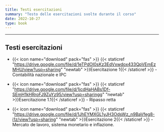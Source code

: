 ```yaml
---
title: Testi esercitazioni
summary: "Testo delle esercitazioni svolte durante il corso"
date: 2022-10-27
type: book
---
```

---

## Testi esercitazioni

- {{< icon name="download" pack="fas" >}} {{< staticref "https://drive.google.com/file/d/1eTPdOI0sKz3EdVxwdox433QpVEmEzMHU/view?usp=sharing" "newtab" >}}Esercitazione 1{{< /staticref >}} - Contabilità nazionale e IPC

- {{< icon name="download" pack="fas" >}} {{< staticref "https://drive.google.com/file/d/1jcdHaHABs1Df-SEmH1kHRroFJ9ZuYz95/view?usp=sharingg" "newtab" >}}Esercitazione 1.1{{< /staticref >}} - Ripasso retta

 
- {{< icon name="download" pack="fas" >}} {{< staticref "https://drive.google.com/file/d/1JhEYMXGL1yJH3OdsWz_n9BaVfeg8-i1z/view?usp=sharing" "newtab" >}}Esercitazione 2{{< /staticref >}} - Mercato de lavoro, sistema monetario e inflazione.

<!--
- {{< icon name="download" pack="fas" >}} {{< staticref "https://drive.google.com/file/d/1iZt3ED9jABIKqrwfd50wpIvZ0hr_-4GG/view?usp=share_link" "newtab" >}}Esercitazione 3{{< /staticref >}} - Crescita economica e modello di Solow.

- {{< icon name="download" pack="fas" >}} {{< staticref "https://drive.google.com/file/d/1gsVyjeJ2x71UMbbdN3Tn1Gw6nMbJ7Sbh/view?usp=share_link" "newtab" >}}Esercitazione 4{{< /staticref >}} - Cicli economici, croce croce keynesiana e introduzione al modello IS-LM

- {{< icon name="download" pack="fas" >}} {{< staticref "https://drive.google.com/file/d/1ffKp2IXXkeZNkjgigI1kCAPX3_k8oSdH/view?usp=share_link" "newtab" >}}Esercitazione 5{{< /staticref >}} - Il modello IS-LM

- {{< icon name="download" pack="fas" >}} {{< staticref "https://drive.google.com/file/d/1cvVNxvl0YiKyC-fD1Mg36kSXGRoPAwqt/view?usp=share_link" "newtab" >}}Esercitazione 6{{< /staticref >}} - Il modello AD-AS

- {{< icon name="download" pack="fas" >}} {{< staticref "https://drive.google.com/file/d/1FLp8yOa0eA0DaPECNebI_hUKLz_OZn9P/view?usp=share_link" "newtab" >}}Esercitazione 7{{< /staticref >}} - Simulazione esame

-->







